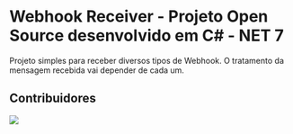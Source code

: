 # Webhook Receiver - Projeto Open Source desenvolvido em C# - NET 7

Projeto simples para receber diversos tipos de Webhook.
O tratamento da mensagem recebida vai depender de cada um.


## Contribuidores

<a href="https://github.com/DZ1M/EmailMarketing/graphs/contributors">
  <img src="https://contributors-img.web.app/image?repo=DZ1M/EmailMarketing" />
</a>
